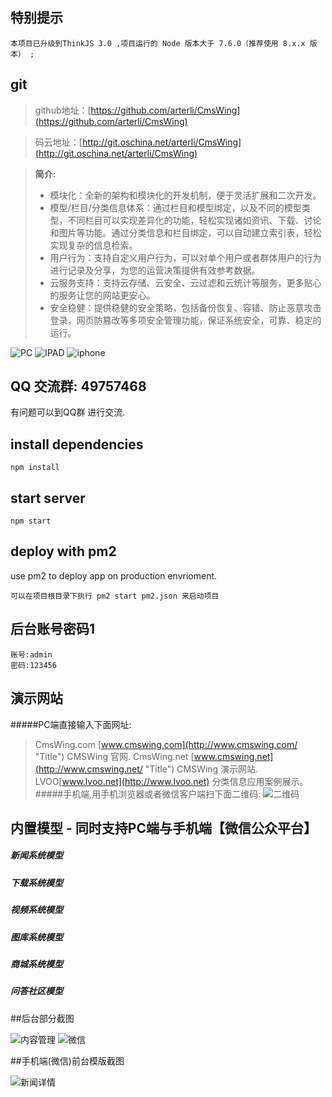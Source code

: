 ## 特别提示
```
本项目已升级到ThinkJS 3.0 ,项目运行的 Node 版本大于 7.6.0（推荐使用 8.x.x 版本） ;
```
## git
> github地址：[https://github.com/arterli/CmsWing](https://github.com/arterli/CmsWing)

> 码云地址：[http://git.oschina.net/arterli/CmsWing](http://git.oschina.net/arterli/CmsWing)

> **简介:**
> - 模块化：全新的架构和模块化的开发机制，便于灵活扩展和二次开发。
> - 模型/栏目/分类信息体系：通过栏目和模型绑定，以及不同的模型类型，不同栏目可以实现差异化的功能，轻松实现诸如资讯、下载、讨论和图片等功能。通过分类信息和栏目绑定，可以自动建立索引表，轻松实现复杂的信息检索。
> - 用户行为：支持自定义用户行为，可以对单个用户或者群体用户的行为进行记录及分享，为您的运营决策提供有效参考数据。
> - 云服务支持：支持云存储、云安全、云过滤和云统计等服务，更多贴心的服务让您的网站更安心。
> - 安全稳健：提供稳健的安全策略，包括备份恢复、容错、防止恶意攻击登录，网页防篡改等多项安全管理功能，保证系统安全，可靠、稳定的运行。

![PC](http://www.cmswing.com/static/dome/macbookpro.png)
![IPAD](http://www.cmswing.com/static/dome/ipad.png)
![iphone](http://www.cmswing.com/static/dome/iphone.png)

## QQ 交流群: 49757468
有问题可以到QQ群 进行交流.

## install dependencies
```
npm install
```
## start server
```
npm start
```

## deploy with pm2

use pm2 to deploy app on production envrioment.

```
可以在项目根目录下执行 pm2 start pm2.json 来启动项目
```

## 后台账号密码1
```
账号:admin
密码:123456
```
## 演示网站
#####PC端直接输入下面网址:
>CmsWing.com [www.cmswing.com](http://www.cmswing.com/ "Title") CMSWing 官网.
>CmsWing.net [www.cmswing.net](http://www.cmswing.net/ "Title") CMSWing 演示网站.
>LVOO[www.lvoo.net](http://www.lvoo.net) 分类信息应用案例展示。
#####手机端,用手机浏览器或者微信客户端扫下面二维码:
![二维码](http://data.cmswing.com/1C30EFE7-A0DD-474B-88B5-4AD2270C422E.png)
## 内置模型 - 同时支持PC端与手机端【微信公众平台】
##### 新闻系统模型 
##### 下载系统模型 
##### 视频系统模型
##### 图库系统模型
##### 商城系统模型
##### 问答社区模型

##后台部分截图

![内容管理](http://data.cmswing.com/%E5%86%85%E5%AE%B9%E7%AE%A1%E7%90%86%20%20%20CmsWing%E5%86%85%E5%AE%B9%E7%AE%A1%E7%90%86%E6%A1%86%E6%9E%B6.png?imageView2/2/w/973)
![微信](http://data.cmswing.com/%E7%81%AB%E7%8B%90%E6%88%AA%E5%9B%BE_2016-05-20T09-51-31.869Z.png?imageView2/2/w/973)

##手机端(微信)前台模版截图

![新闻详情](http://data.cmswing.com/D8738B846D03D0854FA7FBB6C0CE189B.png)

